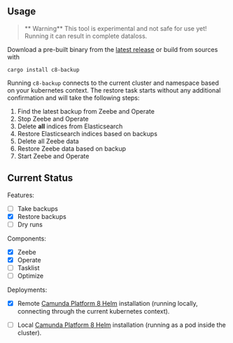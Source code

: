 ## Usage
> ** Warning**
> This tool is experimental and not safe for use yet! Running it can result in complete dataloss.

Download a pre-built binary from the [latest release](https://github.com/oleschoenburg/c8-backup/releases) or build from sources with
```shell
cargo install c8-backup
```

Running `c8-backup` connects to the current cluster and namespace based on your kubernetes context.
The restore task starts without any additional confirmation and will take the following steps:
1. Find the latest backup from Zeebe and Operate
2. Stop Zeebe and Operate
3. Delete **all** indices from Elasticsearch
4. Restore Elasticsearch indices based on backups
5. Delete all Zeebe data
6. Restore Zeebe data based on backup
7. Start Zeebe and Operate

## Current Status

Features:
- [ ] Take backups
- [x] Restore backups
- [ ] Dry runs

Components:
- [x] Zeebe
- [x] Operate
- [ ] Tasklist
- [ ] Optimize

Deployments:
- [x] Remote [Camunda Platform 8 Helm] installation (running locally, connecting through the current kubernetes context).
- [ ] Local [Camunda Platform 8 Helm] installation (running as a pod inside the cluster).


[Camunda Platform 8 Helm]: https://github.com/camunda/camunda-platform-helm